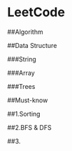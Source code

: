 # LeetCode

##Algorithm

##Data Structure

###String

###Array

###Trees

##Must-know

##1.Sorting

##2.BFS & DFS

##3.